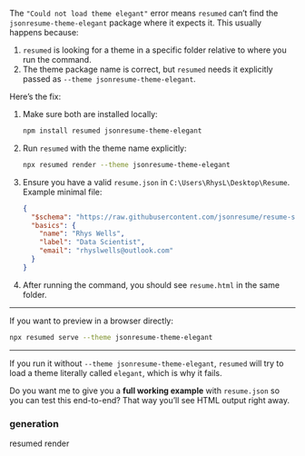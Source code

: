 The `"Could not load theme elegant"` error means `resumed` can’t find the `jsonresume-theme-elegant` package where it expects it.
This usually happens because:

1. `resumed` is looking for a theme in a specific folder relative to where you run the command.
2. The theme package name is correct, but `resumed` needs it explicitly passed as `--theme jsonresume-theme-elegant`.

Here’s the fix:

1. Make sure both are installed locally:

   ```bash
   npm install resumed jsonresume-theme-elegant
   ```

2. Run `resumed` with the theme name explicitly:

   ```bash
   npx resumed render --theme jsonresume-theme-elegant
   ```

3. Ensure you have a valid `resume.json` in `C:\Users\RhysL\Desktop\Resume`.
   Example minimal file:

   ```json
   {
     "$schema": "https://raw.githubusercontent.com/jsonresume/resume-schema/v1.0.0/schema.json",
     "basics": {
       "name": "Rhys Wells",
       "label": "Data Scientist",
       "email": "rhyslwells@outlook.com"
     }
   }
   ```

4. After running the command, you should see `resume.html` in the same folder.

---

If you want to preview in a browser directly:

```bash
npx resumed serve --theme jsonresume-theme-elegant
```

---

If you run it without `--theme jsonresume-theme-elegant`, `resumed` will try to load a theme literally called `elegant`, which is why it fails.

Do you want me to give you a **full working example** with `resume.json` so you can test this end-to-end? That way you’ll see HTML output right away.

### generation

resumed render